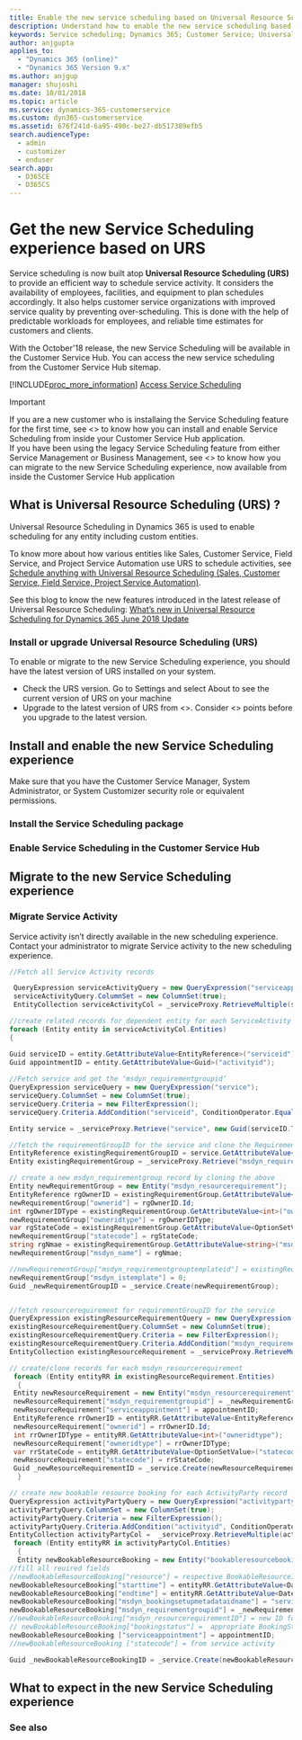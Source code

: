 ```yaml
---
title: Enable the new service scheduling based on Universal Resource Scheduling | MicrosoftDocs
description: Understand how to enable the new service scheduling based on Universal Resource Scheduling (URS) in Dynamics 365 for Customer Service
keywords: Service scheduling; Dynamics 365; Customer Service; Universal Resource Scheduling (URS)
author: anjgupta
applies_to: 
  - "Dynamics 365 (online)"
  - "Dynamics 365 Version 9.x"
ms.author: anjgup
manager: shujoshi
ms.date: 10/01/2018
ms.topic: article
ms.service: dynamics-365-customerservice
ms.custom: dyn365-customerservice
ms.assetid: 676f241d-6a95-490c-be27-db517389efb5
search.audienceType: 
  - admin
  - customizer
  - enduser
search.app: 
  - D365CE
  - D365CS
---
```


# Get the new Service Scheduling experience based on URS

Service scheduling is now built atop **Universal Resource Scheduling (URS)** to provide an efficient way to schedule service activity. It considers the availability of employees, facilities, and equipment to plan schedules accordingly. It also helps customer service organizations with improved service quality by preventing over-scheduling. This is done with the help of predictable workloads for employees, and reliable time estimates for customers and clients.

With the October'18 release, the new Service Scheduling will be available in the Customer Service Hub. You can access the new service scheduling from the Customer Service Hub sitemap.

[!INCLUDE[proc_more_information](../includes/proc-more-information.md)] [Access Service Scheduling](basics-service-service-scheduling.md#access-service-scheduling-in-the-customer-service-hub)


> [!IMPORTANT]
> If you are a new customer who is installaing the Service Scheduling feature for the first time, see <<here>> to know how you can install and enable Service Scheduling from inside your Customer Service Hub application. </br>
If you have been using the legacy Service Scheduling feature from either Service Management or Business Management, see <<here>> to know how you can migrate to the new Service Scheduling experience, now available from inside the Customer Service Hub application

## What is Universal Resource Scheduling (URS) ?

Universal Resource Scheduling in Dynamics 365 is used to enable scheduling for any entity including custom entities. 

To know more about how various entities like Sales, Customer Service, Field Service, and Project Service Automation use URS to schedule activities, see [Schedule anything with Universal Resource Scheduling (Sales, Customer Service, Field Service, Project Service Automation)](../common-scheduler/schedule-anything-with-universal-resource-scheduling.md).

See this blog to know the new features introduced in the latest release of Universal Resource Scheduling: [What’s new in Universal Resource Scheduling for Dynamics 365 June 2018 Update](https://blogs.msdn.microsoft.com/crm/2018/06/27/whats-new-in-universal-resource-scheduling-for-dynamics-365-june-2018-update/)

### Install or upgrade Universal Resource Scheduling (URS)

To enable or migrate to the new Service Scheduling experience, you should have the latest version of URS installed on your system.

- Check the URS version. Go to Settings and select About to see the current version of URS on your machine
- Upgrade to the latest version of URS from <<here>>. Consider <<these>> points before you upgrade to the latest version.

## Install and enable the new Service Scheduling experience

Make sure that you have the Customer Service Manager, System Administrator, or System Customizer security role or equivalent permissions.

### Install the Service Scheduling package


### Enable Service Scheduling in the Customer Service Hub

## Migrate to the new Service Scheduling experience


### Migrate Service Activity 

Service activity isn’t directly available in the new scheduling experience. Contact your administrator to migrate Service activity to the new scheduling experience.

```csharp
//Fetch all Service Activity records

 QueryExpression serviceActivityQuery = new QueryExpression("serviceappointment");
 serviceActivityQuery.ColumnSet = new ColumnSet(true);
 EntityCollection serviceActivityCol = _serviceProxy.RetrieveMultiple(serviceActivityQuery);

//create related records for dependent entity for each ServiceActivity records
foreach (Entity entity in serviceActivityCol.Entities)
{

Guid serviceID = entity.GetAttributeValue<EntityReference>("serviceid").Id;
Guid appointmentID = entity.GetAttributeValue<Guid>("activityid");
 
//Fetch service and get the ‘msdyn_requirementgroupid’
QueryExpression serviceQuery = new QueryExpression("service");
serviceQuery.ColumnSet = new ColumnSet(true);
serviceQuery.Criteria = new FilterExpression();
serviceQuery.Criteria.AddCondition("serviceid", ConditionOperator.Equal, serviceID);

Entity service = _serviceProxy.Retrieve("service", new Guid(serviceID.ToString()), new ColumnSet(true));

//fetch the requirementGroupID for the service and clone the Requirement Group and resource requirement
EntityReference existingRequirementGroupID = service.GetAttributeValue<EntityReference>("msdyn_requirementgroupid");
Entity existingRequirementGroup = _serviceProxy.Retrieve("msdyn_requirementgroup", existingRequirementGroupID.Id, new ColumnSet(true));

// create a new msdyn_requirementgroup record by cloning the above 
Entity newRequirementGroup = new Entity("msdyn_resourcerequirement");
EntityReference rgOwnerID = existingRequirementGroup.GetAttributeValue<EntityReference>("ownerid");
newRequirementGroup["ownerid"] = rgOwnerID.Id;
int rgOwnerIDType = existingRequirementGroup.GetAttributeValue<int>("owneridtype");
newRequirementGroup["owneridtype"] = rgOwnerIDType;
var rgStateCode = existingRequirementGroup.GetAttributeValue<OptionSetValue>("statecode");
newRequirementGroup["statecode"] = rgStateCode;
string rgNmae = existingRequirementGroup.GetAttributeValue<string>("msdyn_name");
newRequirementGroup["msdyn_name"] = rgNmae;

//newRequirementGroup["msdyn_requirementgrouptemplateid"] = existingRequirementGroupID.Id;
newRequirementGroup["msdyn_istemplate"] = 0;
Guid _newRequirementGroupID = _service.Create(newRequirementGroup);


//fetch resourcerequirement for requirementGroupID for the service
QueryExpression existingResourceRequirementQuery = new QueryExpression("msdyn_resourcerequirement");
existingResourceRequirementQuery.ColumnSet = new ColumnSet(true);
existingResourceRequirementQuery.Criteria = new FilterExpression();
existingResourceRequirementQuery.Criteria.AddCondition("msdyn_requirementgroupid", ConditionOperator.Equal, existingRequirementGroupID.Id);
EntityCollection existingResourceRequirement = _serviceProxy.RetrieveMultiple(existingResourceRequirementQuery);

// create/clone records for each msdyn_resourcerequirement
 foreach (Entity entityRR in existingResourceRequirement.Entities)
  {
 Entity newResourceRequirement = new Entity("msdyn_resourcerequirement");
 newResourceRequirement["msdyn_requirementgroupid"] = _newRequirementGroupID;
 newResourceRequirement["serviceappointment"] = appointmentID;
 EntityReference rrOwnerID = entityRR.GetAttributeValue<EntityReference>("ownerid");
 newResourceRequirement["ownerid"] = rrOwnerID.Id;
 int rrOwnerIDType = entityRR.GetAttributeValue<int>("owneridtype");
 newResourceRequirement["owneridtype"] = rrOwnerIDType;
 var rrStateCode = entityRR.GetAttributeValue<OptionSetValue>("statecode");
 newResourceRequirement["statecode"] = rrStateCode;
 Guid _newResourceRequirementID = _service.Create(newResourceRequirement);
  }

// create new bookable resource booking for each ActivityParty record
QueryExpression activityPartyQuery = new QueryExpression("activityparty");
activityPartyQuery.ColumnSet = new ColumnSet(true);
activityPartyQuery.Criteria = new FilterExpression();
activityPartyQuery.Criteria.AddCondition("activityid", ConditionOperator.Equal, appointmentID);
EntityCollection activityPartyCol =  _serviceProxy.RetrieveMultiple(activityPartyQuery);
 foreach (Entity entityRR in activityPartyCol.Entities)
  {
  Entity newBookableResourceBooking = new Entity("bookableresourcebooking");
//fill all reuired fields 
//newBookableResourceBooking["resource"] = respective BookableResourceId from  'BookableResource'
newBookableResourceBooking["starttime"] = entityRR.GetAttributeValue<DateTime>("scheduledstart");
newBookableResourceBooking["endtime"] = entityRR.GetAttributeValue<DateTime>("scheduledend");
newBookableResourceBooking["msdyn_bookingsetupmetadataidname"] = "serviceappointment";
newBookableResourceBooking["msdyn_requirementgroupid"] = _newRequirementGroupID;
//newBookableResourceBooking["msdyn_resourcerequirementID"] = new ID for respective newly created resource requirement
// newBookableResourceBooking["bookingstatus"] =  appropriate BookingStatusBase.BookingStatusId for ActivityPointer statuscode
newBookableResourceBooking ["serviceappointment"] = appointmentID;
//newBookableResourceBooking ["statecode"] = from service activity

Guid _newBookableResourceBookingID = _service.Create(newBookableResourceBooking);}}
```

## What to expect in the new Service Scheduling experience

### See also
